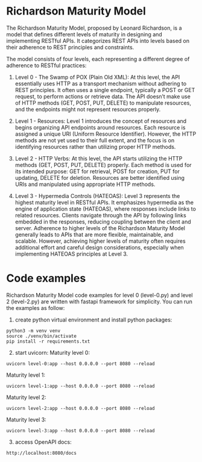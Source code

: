 # Richardson Maturity Model

The Richardson Maturity Model, proposed by Leonard Richardson, is a model that defines different levels of maturity in designing and implementing RESTful APIs. It categorizes REST APIs into levels based on their adherence to REST principles and constraints.

The model consists of four levels, each representing a different degree of adherence to RESTful practices:

1. Level 0 - The Swamp of POX (Plain Old XML):
At this level, the API essentially uses HTTP as a transport mechanism without adhering to REST principles.
It often uses a single endpoint, typically a POST or GET request, to perform actions or retrieve data.
The API doesn’t make use of HTTP methods (GET, POST, PUT, DELETE) to manipulate resources, and the endpoints might not represent resources properly.

2. Level 1 - Resources:
Level 1 introduces the concept of resources and begins organizing API endpoints around resources.
Each resource is assigned a unique URI (Uniform Resource Identifier).
However, the HTTP methods are not yet used to their full extent, and the focus is on identifying resources rather than utilizing proper HTTP methods.

3. Level 2 - HTTP Verbs:
At this level, the API starts utilizing the HTTP methods (GET, POST, PUT, DELETE) properly.
Each method is used for its intended purpose: GET for retrieval, POST for creation, PUT for updating, DELETE for deletion.
Resources are better identified using URIs and manipulated using appropriate HTTP methods.

3. Level 3 - Hypermedia Controls (HATEOAS):
Level 3 represents the highest maturity level in RESTful APIs.
It emphasizes hypermedia as the engine of application state (HATEOAS), where responses include links to related resources.
Clients navigate through the API by following links embedded in the responses, reducing coupling between the client and server.
Adherence to higher levels of the Richardson Maturity Model generally leads to APIs that are more flexible, maintainable, and scalable. However, achieving higher levels of maturity often requires additional effort and careful design considerations, especially when implementing HATEOAS principles at Level 3.

# Code examples
Richardson Maturity Model code examples for level 0 (level-0.py) and level 2 (level-2.py) are written with fastapi framework for simplicity. You can run the examples as follow:

1. create python virtual environment and install python packages:
```
python3 -m venv venv 
source ./venv/bin/activate
pip install -r requirements.txt
```
2. start uvicorn:
Maturity level 0:
```
uvicorn level-0:app --host 0.0.0.0 --port 8080 --reload
```
Maturity level 1:
```
uvicorn level-1:app --host 0.0.0.0 --port 8080 --reload
```
Maturity level 2:
```
uvicorn level-2:app --host 0.0.0.0 --port 8080 --reload
```
Maturity level 3:
```
uvicorn level-3:app --host 0.0.0.0 --port 8080 --reload
```
3. access OpenAPI docs:
```
http://localhost:8080/docs
```